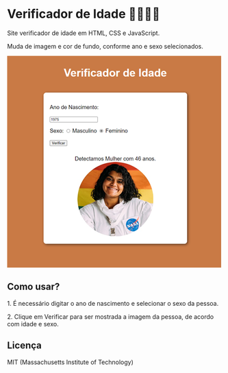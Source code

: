 # Verificador de Idade 🧒🧔👩🧓


<p>Site verificador de idade em HTML, CSS e JavaScript.</p>


<p>Muda de imagem e cor de fundo, conforme ano e sexo selecionados.</p>


<img src="idade.png"></br>

<h2>Como usar?</h2>

<p>1. É necessário digitar o ano de nascimento e selecionar o sexo da pessoa.</p>

<p>2. Clique em Verificar para ser mostrada a imagem da pessoa, de acordo com idade e sexo.</p>


<h2>Licença</h2>

<p>MIT (Massachusetts Institute of Technology)</p>
